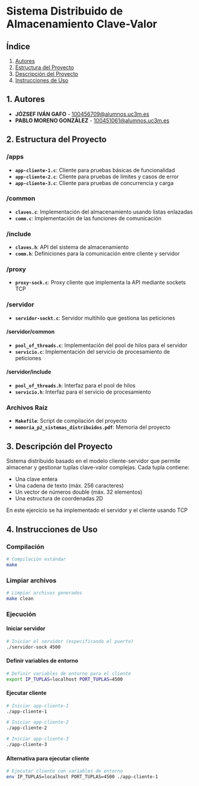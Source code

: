 # Sistema Distribuido de Almacenamiento Clave-Valor

## Índice
1. [Autores](#1-autores)
2. [Estructura del Proyecto](#2-estructura-del-proyecto)
3. [Descripción del Proyecto](#3-descripción-del-proyecto)
4. [Instrucciones de Uso](#4-instrucciones-de-uso)

## 1. Autores
- **JÓZSEF IVÁN GAFO** - 100456709@alumnos.uc3m.es
- **PABLO MORENO GONZÁLEZ** - 100451061@alumnos.uc3m.es

## 2. Estructura del Proyecto

### /apps
- **`app-cliente-1.c`**: Cliente para pruebas básicas de funcionalidad
- **`app-cliente-2.c`**: Cliente para pruebas de límites y casos de error
- **`app-cliente-3.c`**: Cliente para pruebas de concurrencia y carga

### /common
- **`claves.c`**: Implementación del almacenamiento usando listas enlazadas
- **`comm.c`**: Implementación de las funciones de comunicación

### /include
- **`claves.h`**: API del sistema de almacenamiento
- **`comm.h`**: Definiciones para la comunicación entre cliente y servidor

### /proxy
- **`proxy-sock.c`**: Proxy cliente que implementa la API mediante sockets TCP

### /servidor
- **`servidor-sockt.c`**: Servidor multihilo que gestiona las peticiones
#### /servidor/common
- **`pool_of_threads.c`**: Implementación del pool de hilos para el servidor
- **`servicio.c`**: Implementación del servicio de procesamiento de peticiones
#### /servidor/include
- **`pool_of_threads.h`**: Interfaz para el pool de hilos
- **`servicio.h`**: Interfaz para el servicio de procesamiento

### Archivos Raíz
- **`Makefile`**: Script de compilación del proyecto
- **`memoria_p2_sistemas_distribuidos.pdf`**: Memoria del proyecto
## 3. Descripción del Proyecto
Sistema distribuido basado en el modelo cliente-servidor que permite almacenar y gestionar tuplas clave-valor complejas. Cada tupla contiene:
- Una clave entera
- Una cadena de texto (máx. 256 caracteres)
- Un vector de números double (máx. 32 elementos)
- Una estructura de coordenadas 2D



En este ejercicio se ha implementado el servidor y el cliente usando TCP

## 4. Instrucciones de Uso
### Compilación
```bash
# Compilación estándar
make 
```
### Limpiar archivos
```bash
# Limpiar archivos generados
make clean
```
### Ejecución
#### Iniciar servidor
```bash
# Iniciar el servidor (especificando el puerto)
./servidor-sock 4500
```
#### Definir variables de entorno
```bash
# Definir variables de entorno para el cliente
export IP_TUPLAS=localhost PORT_TUPLAS=4500
```
#### Ejecutar cliente
```bash
# Iniciar app-cliente-1
./app-cliente-1
```
```bash
# Iniciar app-cliente-2
./app-cliente-2
```
```bash
# Iniciar app-cliente-3
./app-cliente-3
```
#### Alternativa para ejecutar cliente
```bash
# Ejecutar cliente con variables de entorno
env IP_TUPLAS=localhost PORT_TUPLAS=4500 ./app-cliente-1    
```